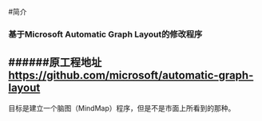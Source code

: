 ﻿#简介
###  基于Microsoft Automatic Graph Layout的修改程序
######原工程地址 https://github.com/microsoft/automatic-graph-layout 
-----------------------------------------
目标是建立一个脑图（MindMap）程序，但是不是市面上所看到的那种。
